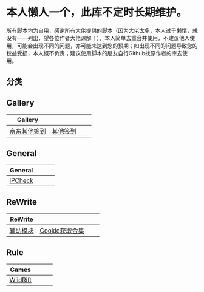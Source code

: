 本人懒人一个，此库不定时长期维护。
==

所有脚本均为自用，感谢所有大佬提供的脚本（因为大佬太多，本人过于懒惰，就没有一一列出，望各位作者大佬谅解！），本人简单去重合并使用，不建议他人使用，可能会出现不同的问题，亦可能未达到您的预期；如出现不同的问题导致您的权益受损，本人概不负责；建议使用脚本的朋友自行Github找原作者的库去使用。

分类
--

Gallery
--
|Gallery|  |  |  |
| ---- | ---- | ---- | ---- |
|[京东其他签到](https://github.com/KMJ-2020/QuantumultX/blob/main/Gallery/JD_Other_Task_Gallery.json) |[其他签到](https://github.com/KMJ-2020/QuantumultX/blob/main/Gallery/Other_Task_Gallery.json) |

General
--
|General|  |  |  |
| ---- | ---- | ---- | ---- |
|[IPCheck](https://github.com/KMJ-2020/QuantumultX/blob/main/General/IPcheck.js) |

ReWrite
--
|ReWrite|  |  |  |
| ---- | ---- | ---- | ---- |
|[辅助模块](https://github.com/KMJ-2020/QuantumultX/blob/main/Rewrite/Support.sgmodule) |[Cookie获取合集](https://github.com/KMJ-2020/QuantumultX/blob/main/Rewrite/getck-all-in-one.conf) |

Rule
--
|Games|  |  |  |
| ---- | ---- | ---- | ---- |
|[WiidRift](https://github.com/KMJ-2020/QuantumultX/tree/main/Rule/Game/WildRift)

